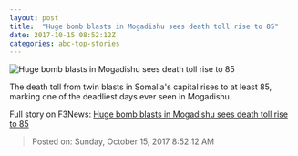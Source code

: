 ```yaml
---
layout: post
title:  "Huge bomb blasts in Mogadishu sees death toll rise to 85"
date: 2017-10-15 08:52:12Z
categories: abc-top-stories
---
```


![Huge bomb blasts in Mogadishu sees death toll rise to 85](http://www.abc.net.au/news/image/9052066-1x1-700x700.png)

The death toll from twin blasts in Somalia's capital rises to at least 85, marking one of the deadliest days ever seen in Mogadishu.


Full story on F3News: [Huge bomb blasts in Mogadishu sees death toll rise to 85](http://www.f3nws.com/n/GhghKD)

> Posted on: Sunday, October 15, 2017 8:52:12 AM
